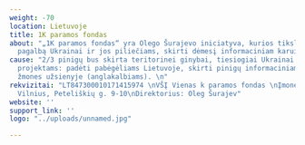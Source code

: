 ```yaml
---
weight: -70
location: Lietuvoje
title: 1K paramos fondas
about: "„1K paramos fondas“ yra Olego Šurajevo iniciatyva, kurios tikslas - teikti
  pagalbą Ukrainai ir jos piliečiams, skirti dėmesį informaciniam karui."
cause: "2/3 pinigų bus skirta teritorinei ginybai, tiesiogiai Ukrainai. 1/3 humanitariniams
  projektams: padėti pabėgėliams Lietuvoje, skirti pinigų informaciniam karui, informuoti
  žmones užsienyje (anglakalbiams). \n"
rekvizitai: "LT847300010171415974 \nVŠĮ Vienas k paramos fondas \nĮmonės kodas: 306036141\nAdresas:
  Vilnius, Peteliškių g. 9-10\nDirektorius: Oleg Šurajev"
website: ''
support_link: ''
logo: "../uploads/unnamed.jpg"

---
```

